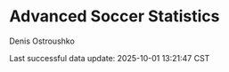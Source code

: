 # Advanced Soccer Statistics
Denis Ostroushko

<!-- gfm -->

Last successful data update: 2025-10-01 13:21:47 CST
